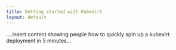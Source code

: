 ```yaml
---
title: Getting started with KubeVirt
layout: default
---
```


....insert content showing people how to quickly spin up a kubevirt
deployment in 5 minutes...
